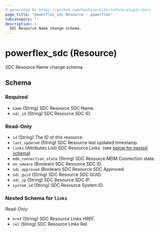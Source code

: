```yaml
---
# generated by https://github.com/hashicorp/terraform-plugin-docs
page_title: "powerflex_sdc Resource - powerflex"
subcategory: ""
description: |-
  SDC Resource Name change schema.
---
```


# powerflex_sdc (Resource)

SDC Resource Name change schema.



<!-- schema generated by tfplugindocs -->
## Schema

### Required

- `name` (String) SDC Resource SDC Name.
- `sdc_id` (String) SDC Resource SDC ID.

### Read-Only

- `id` (String) The ID of this resource.
- `last_updated` (String) SDC Resource last updated timestamp.
- `links` (Attributes List) SDC Resource Links. (see [below for nested schema](#nestedatt--links))
- `mdm_connection_state` (String) SDC Resource MDM Connection state.
- `on_vmware` (Boolean) SDC Resource SDC ID.
- `sdc_approved` (Boolean) SDC Resource SDC Approved.
- `sdc_guid` (String) SDC Resource SDC GUID.
- `sdc_ip` (String) SDC Resource SDC IP.
- `system_id` (String) SDC Resource System ID.

<a id="nestedatt--links"></a>
### Nested Schema for `links`

Read-Only:

- `href` (String) SDC Resource Links HREF.
- `rel` (String) SDC Resource Links Rel.


